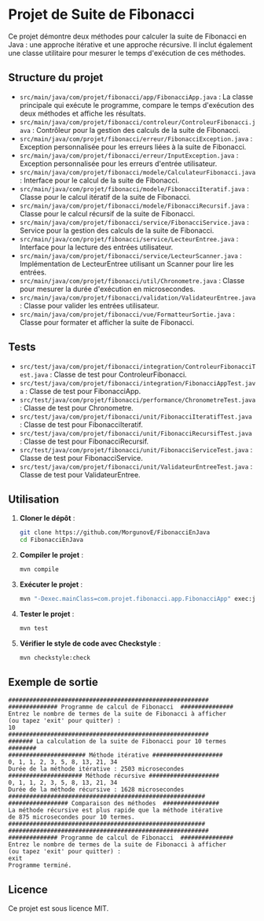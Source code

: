 # Projet de Suite de Fibonacci

Ce projet démontre deux méthodes pour calculer la suite de Fibonacci en Java : une approche itérative et une approche récursive. Il inclut également une classe utilitaire pour mesurer le temps d'exécution de ces méthodes.

## Structure du projet

- `src/main/java/com/projet/fibonacci/app/FibonacciApp.java` : La classe principale qui exécute le programme, compare le temps d'exécution des deux méthodes et affiche les résultats.
- `src/main/java/com/projet/fibonacci/controleur/ControleurFibonacci.java` : Contrôleur pour la gestion des calculs de la suite de Fibonacci.
- `src/main/java/com/projet/fibonacci/erreur/FibonacciException.java` : Exception personnalisée pour les erreurs liées à la suite de Fibonacci.
- `src/main/java/com/projet/fibonacci/erreur/InputException.java` : Exception personnalisée pour les erreurs d'entrée utilisateur.
- `src/main/java/com/projet/fibonacci/modele/CalculateurFibonacci.java` : Interface pour le calcul de la suite de Fibonacci.
- `src/main/java/com/projet/fibonacci/modele/FibonacciIteratif.java` : Classe pour le calcul itératif de la suite de Fibonacci.
- `src/main/java/com/projet/fibonacci/modele/FibonacciRecursif.java` : Classe pour le calcul récursif de la suite de Fibonacci.
- `src/main/java/com/projet/fibonacci/service/FibonacciService.java` : Service pour la gestion des calculs de la suite de Fibonacci.
- `src/main/java/com/projet/fibonacci/service/LecteurEntree.java` : Interface pour la lecture des entrées utilisateur.
- `src/main/java/com/projet/fibonacci/service/LecteurScanner.java` : Implémentation de LecteurEntree utilisant un Scanner pour lire les entrées.
- `src/main/java/com/projet/fibonacci/util/Chronometre.java` : Classe pour mesurer la durée d'exécution en microsecondes.
- `src/main/java/com/projet/fibonacci/validation/ValidateurEntree.java` : Classe pour valider les entrées utilisateur.
- `src/main/java/com/projet/fibonacci/vue/FormatteurSortie.java` : Classe pour formater et afficher la suite de Fibonacci.

## Tests

- `src/test/java/com/projet/fibonacci/integration/ControleurFibonacciTest.java` : Classe de test pour ControleurFibonacci.
- `src/test/java/com/projet/fibonacci/integration/FibonacciAppTest.java` : Classe de test pour FibonacciApp.
- `src/test/java/com/projet/fibonacci/performance/ChronometreTest.java` : Classe de test pour Chronometre.
- `src/test/java/com/projet/fibonacci/unit/FibonacciIteratifTest.java` : Classe de test pour FibonacciIteratif.
- `src/test/java/com/projet/fibonacci/unit/FibonacciRecursifTest.java` : Classe de test pour FibonacciRecursif.
- `src/test/java/com/projet/fibonacci/unit/FibonacciServiceTest.java` : Classe de test pour FibonacciService.
- `src/test/java/com/projet/fibonacci/unit/ValidateurEntreeTest.java` : Classe de test pour ValidateurEntree.

## Utilisation

1. **Cloner le dépôt** :
    ```sh
    git clone https://github.com/MorgunovE/FibonacciEnJava
    cd FibonacciEnJava
    ```

2. **Compiler le projet** :
    ```sh
    mvn compile
    ```

3. **Exécuter le projet** :
    ```sh
    mvn "-Dexec.mainClass=com.projet.fibonacci.app.FibonacciApp" exec:java
    ```

4. **Tester le projet** :
    ```sh
    mvn test
    ```

5. **Vérifier le style de code avec Checkstyle** :
    ```sh
    mvn checkstyle:check
    ```

## Exemple de sortie

```
#########################################################
############## Programme de calcul de Fibonacci  ###############
Entrez le nombre de termes de la suite de Fibonacci à afficher 
(ou tapez 'exit' pour quitter) : 
10
#########################################################
####### La calculation de la suite de Fibonacci pour 10 termes ########
###################### Méthode itérative ####################
0, 1, 1, 2, 3, 5, 8, 13, 21, 34
Durée de la méthode itérative : 2503 microsecondes
##################### Méthode récursive ####################
0, 1, 1, 2, 3, 5, 8, 13, 21, 34
Durée de la méthode récursive : 1628 microsecondes
########################################################
################# Comparaison des méthodes  ################
La méthode récursive est plus rapide que la méthode itérative 
de 875 microsecondes pour 10 termes.
########################################################
#########################################################
############## Programme de calcul de Fibonacci  ###############
Entrez le nombre de termes de la suite de Fibonacci à afficher 
(ou tapez 'exit' pour quitter) : 
exit
Programme terminé.
```

## Licence

Ce projet est sous licence MIT.